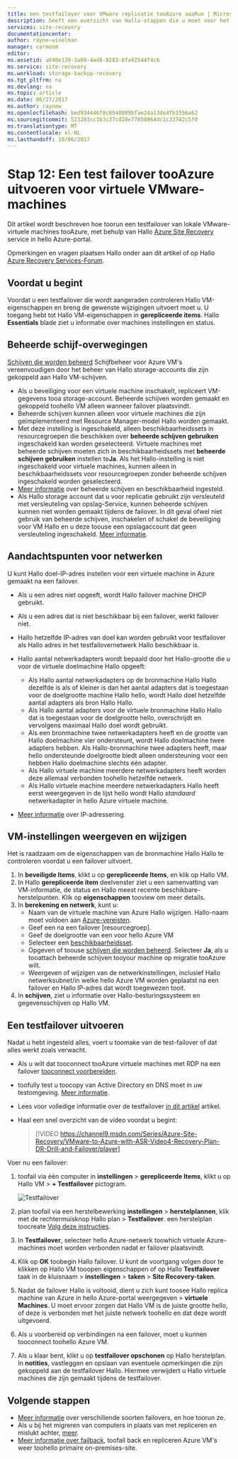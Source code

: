 ```yaml
---
title: een testfailover voor VMware replicatie tooAzure aaaRun | Microsoft Docs
description: Geeft een overzicht van Hallo-stappen die u moet voor het uitvoeren van een testfailover voor virtuele VMware-machines repliceren tooAzure hello Azure Site Recovery-service gebruiken.
services: site-recovery
documentationcenter: 
author: rayne-wiselman
manager: carmonm
editor: 
ms.assetid: a640e139-3a09-4ad8-8283-8fa92544f4c6
ms.service: site-recovery
ms.workload: storage-backup-recovery
ms.tgt_pltfrm: na
ms.devlang: na
ms.topic: article
ms.date: 06/27/2017
ms.author: raynew
ms.openlocfilehash: bed934446f0c6940089bfae24a13de4fb1556a62
ms.sourcegitcommit: 523283cc1b3c37c428e77850964dc1c33742c5f0
ms.translationtype: MT
ms.contentlocale: nl-NL
ms.lasthandoff: 10/06/2017
---
```

# <a name="step-12-run-a-test-failover-tooazure-for-vmware-vms"></a>Stap 12: Een test failover tooAzure uitvoeren voor virtuele VMware-machines

Dit artikel wordt beschreven hoe toorun een testfailover van lokale VMware-virtuele machines tooAzure, met behulp van Hallo [Azure Site Recovery](site-recovery-overview.md) service in hello Azure-portal.

Opmerkingen en vragen plaatsen Hallo onder aan dit artikel of op Hallo [Azure Recovery Services-Forum](https://social.msdn.microsoft.com/forums/azure/home?forum=hypervrecovmgr).


## <a name="before-you-start"></a>Voordat u begint

Voordat u een testfailover die wordt aangeraden controleren Hallo VM-eigenschappen en breng de gewenste wijzigingen uitvoert moet u. U toegang hebt tot Hallo VM-eigenschappen in **gerepliceerde items**. Hallo **Essentials** blade ziet u informatie over machines instellingen en status.

## <a name="managed-disk-considerations"></a>Beheerde schijf-overwegingen

[Schijven die worden beheerd](../virtual-machines/windows/managed-disks-overview.md) Schijfbeheer voor Azure VM's vereenvoudigen door het beheer van Hallo storage-accounts die zijn gekoppeld aan Hallo VM-schijven. 

- Als u beveiliging voor een virtuele machine inschakelt, repliceert VM-gegevens tooa storage-account. Beheerde schijven worden gemaakt en gekoppeld toohello VM alleen wanneer failover plaatsvindt.
- Beheerde schijven kunnen alleen voor virtuele machines die zijn geïmplementeerd met Resource Manager-model Hallo worden gemaakt.  
- Met deze instelling is ingeschakeld, alleen beschikbaarheidssets in resourcegroepen die beschikken over **beheerde schijven gebruiken** ingeschakeld kan worden geselecteerd. Virtuele machines met beheerde schijven moeten zich in beschikbaarheidssets met **beheerde schijven gebruiken** instellen te**Ja**. Als het Hallo-instelling is niet ingeschakeld voor virtuele machines, kunnen alleen in beschikbaarheidssets voor resourcegroepen zonder beheerde schijven ingeschakeld worden geselecteerd.
- [Meer informatie](https://docs.microsoft.com/azure/virtual-machines/windows/manage-availability#use-managed-disks-for-vms-in-an-availability-set) over beheerde schijven en beschikbaarheid ingesteld.
- Als Hallo storage account dat u voor replicatie gebruikt zijn versleuteld met versleuteling van opslag-Service, kunnen beheerde schijven kunnen niet worden gemaakt tijdens de failover. In dit geval ofwel niet gebruik van beheerde schijven, inschakelen of schakel de beveiliging voor VM Hallo en u deze toouse een opslagaccount dat geen versleuteling ingeschakeld. [Meer informatie](https://docs.microsoft.com/azure/storage/storage-managed-disks-overview#managed-disks-and-encryption).


## <a name="network-considerations"></a>Aandachtspunten voor netwerken

U kunt Hallo doel-IP-adres instellen voor een virtuele machine in Azure gemaakt na een failover.

- Als u een adres niet opgeeft, wordt Hallo failover machine DHCP gebruikt.
- Als u een adres dat is niet beschikbaar bij een failover, werkt failover niet.
- Hallo hetzelfde IP-adres van doel kan worden gebruikt voor testfailover als Hallo adres in het testfailovernetwerk Hallo beschikbaar is.
- Hallo aantal netwerkadapters wordt bepaald door het Hallo-grootte die u voor de virtuele doelmachine Hallo opgeeft:

     - Als Hallo aantal netwerkadapters op de bronmachine Hallo Hallo dezelfde is als of kleiner is dan het aantal adapters dat is toegestaan voor de doelgrootte machine Hallo hello, wordt Hallo doel hetzelfde aantal adapters als bron Hallo Hallo.
     - Als Hallo aantal adapters voor de virtuele bronmachine Hallo Hallo dat is toegestaan voor de doelgrootte hello, overschrijdt en vervolgens maximaal Hallo doel wordt gebruikt.
     - Als een bronmachine twee netwerkadapters heeft en de grootte van Hallo doelmachine vier ondersteunt, wordt Hallo doelmachine twee adapters hebben. Als Hallo-bronmachine twee adapters heeft, maar hello ondersteunde doelgrootte biedt alleen ondersteuning voor een hebben Hallo doelmachine slechts één adapter.     
   - Als Hallo virtuele machine meerdere netwerkadapters heeft worden deze allemaal verbonden toohello hetzelfde netwerk.
   - Als Hallo virtuele machine meerdere netwerkadapters Hallo heeft eerst weergegeven in de lijst hello wordt Hallo *standaard* netwerkadapter in hello Azure virtuele machine.
 - [Meer informatie](vmware-walkthrough-network.md) over IP-adressering.



## <a name="view-and-modify-vm-settings"></a>VM-instellingen weergeven en wijzigen

Het is raadzaam om de eigenschappen van de bronmachine Hallo Hallo te controleren voordat u een failover uitvoert.

1. In **beveiligde Items**, klikt u op **gerepliceerde Items**, en klik op Hallo VM.
2. In Hallo **gerepliceerde item** deelvenster ziet u een samenvatting van VM-informatie, de status en Hallo meest recente beschikbare-herstelpunten. Klik op **eigenschappen** tooview om meer details.
3. In **berekening en netwerk**, kunt u:
    - Naam van de virtuele machine van Azure Hallo wijzigen. Hallo-naam moet voldoen aan [Azure-vereisten](site-recovery-support-matrix-to-azure.md#failed-over-azure-vm-requirements).
    - Geef een na een failover [resourcegroep].
    - Geef de doelgrootte van een voor hello Azure VM
    - Selecteer een [beschikbaarheidsset](../virtual-machines/windows/tutorial-availability-sets.md).
    - Opgeven of toouse [schijven die worden beheerd](#managed-disk-considerations). Selecteer **Ja**, als u tooattach beheerde schijven tooyour machine op migratie tooAzure wilt.
    - Weergeven of wijzigen van de netwerkinstellingen, inclusief Hallo netwerksubnet/in welke hello Azure VM worden geplaatst na een failover en Hallo IP-adres dat wordt toegewezen tooit.
4. In **schijven**, ziet u informatie over Hallo-besturingssysteem en gegevensschijven op Hallo VM.

## <a name="run-a-test-failover"></a>Een testfailover uitvoeren

Nadat u hebt ingesteld alles, voert u toomake van de test-failover of dat alles werkt zoals verwacht.

- Als u wilt dat tooconnect tooAzure virtuele machines met RDP na een failover [tooconnect voorbereiden](site-recovery-test-failover-to-azure.md#prepare-to-connect-to-azure-vms-after-failover).
 - toofully test u toocopy van Active Directory en DNS moet in uw testomgeving. [Meer informatie](site-recovery-active-directory.md#test-failover-considerations).
 - Lees voor volledige informatie over de testfailover [in dit artikel](site-recovery-test-failover-to-azure.md) artikel.
- Haal een snel overzicht van de video voordat u begint:


     >[!VIDEO https://channel9.msdn.com/Series/Azure-Site-Recovery/VMware-to-Azure-with-ASR-Video4-Recovery-Plan-DR-Drill-and-Failover/player]


Voer nu een failover:

1. toofail via één computer in **instellingen** > **gerepliceerde Items**, klikt u op Hallo VM > **+ Testfailover** pictogram.

    ![Testfailover](./media/vmware-walkthrough-test-failover/test-failover.png)

2. plan toofail via een herstelbewerking **instellingen** > **herstelplannen**, klik met de rechtermuisknop Hallo plan > **Testfailover**. een herstelplan toocreate [Volg deze instructies](site-recovery-create-recovery-plans.md).  

3. In **Testfailover**, selecteer hello Azure-netwerk toowhich virtuele Azure-machines moet worden verbonden nadat er failover plaatsvindt.

4. Klik op **OK** toobegin Hallo failover. U kunt de voortgang volgen door te klikken op Hallo VM tooopen eigenschappen of op Hallo **Testfailover** taak in de kluisnaam > **instellingen** > **taken**  >  **Site Recovery-taken**.

5. Nadat de failover Hallo is voltooid, dient u zich kunt toosee Hallo replica machine van Azure in hello Azure-portal weergegeven > **virtuele Machines**. U moet ervoor zorgen dat Hallo VM is de juiste grootte hello, of deze is verbonden met het juiste netwerk toohello en dat deze wordt uitgevoerd.

6. Als u voorbereid op verbindingen na een failover, moet u kunnen tooconnect toohello Azure VM.

7. Als u klaar bent, klikt u op **testfailover opschonen** op Hallo herstelplan. In **notities**, vastleggen en opslaan van eventuele opmerkingen die zijn gekoppeld aan de testfailover Hallo. Hiermee verwijdert u Hallo virtuele machines die zijn gemaakt tijdens de testfailover.



## <a name="next-steps"></a>Volgende stappen

- [Meer informatie](site-recovery-failover.md) over verschillende soorten failovers, en hoe toorun ze.
- Als u bij het migreren van computers in plaats van met repliceren en mislukt achter, [meer](site-recovery-migrate-to-azure.md#migrate-on-premises-vms-and-physical-servers).
- [Meer informatie over failback](site-recovery-failback-azure-to-vmware.md), toofail back en repliceren Azure VM's weer toohello primaire on-premises-site.
